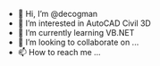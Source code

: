 - 👋 Hi, I’m @decogman
- 👀 I’m interested in AutoCAD Civil 3D
- 🌱 I’m currently learning VB.NET
- 💞️ I’m looking to collaborate on ...
- 📫 How to reach me ...

<!---
decogman/decogman is a ✨ special ✨ repository because its `README.md` (this file) appears on your GitHub profile.
You can click the Preview link to take a look at your changes.
--->
